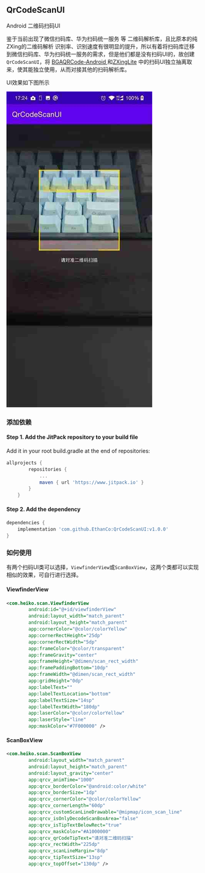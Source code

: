 ## QrCodeScanUI

Android 二维码扫码UI

鉴于当前出现了微信扫码库、华为扫码统一服务 等 二维码解析库，且比原本的纯ZXing的二维码解析 识别率、识别速度有很明显的提升，所以有着将扫码库迁移到微信扫码库、华为扫码统一服务的需求，但是他们都是没有扫码UI的，故创建`QrCodeScanUI`，将 [BGAQRCode-Android ](https://github.com/bingoogolapple/BGAQRCode-Android)和[ZXingLite](https://github.com/jenly1314/ZXingLite) 中的扫码UI独立抽离取来，使其能独立使用，从而对接其他的扫码解析库。  

UI效果如下图所示

![QrCodeScanUI.jpg](QrCodeScanUI.jpg)

### 添加依赖

#### **Step 1.** Add the JitPack repository to your build file  

Add it in your root build.gradle at the end of repositories:

```groovy
allprojects {
		repositories {
			...
			maven { url 'https://www.jitpack.io' }
		}
	}
```



#### **Step 2.** Add the dependency

```groovy
dependencies {
    implementation 'com.github.EthanCo:QrCodeScanUI:v1.0.0'
}
```

### 如何使用

有两个扫码UI类可以选择，`ViewfinderView`或`ScanBoxView`，这两个类都可以实现相似的效果，可自行进行选择。  

#### ViewfinderView

```xml
<com.heiko.scan.ViewfinderView
        android:id="@+id/viewfinderView"
        android:layout_width="match_parent"
        android:layout_height="match_parent"
        app:cornerColor="@color/colorYellow"
        app:cornerRectHeight="25dp"
        app:cornerRectWidth="5dp"
        app:frameColor="@color/transparent"
        app:frameGravity="center"
        app:frameHeight="@dimen/scan_rect_width"
        app:framePaddingBottom="10dp"
        app:frameWidth="@dimen/scan_rect_width"
        app:gridHeight="0dp"
        app:labelText=""
        app:labelTextLocation="bottom"
        app:labelTextSize="14sp"
        app:labelTextWidth="180dp"
        app:laserColor="@color/colorYellow"
        app:laserStyle="line"
        app:maskColor="#7F000000" />
```



#### ScanBoxView

```xml
<com.heiko.scan.ScanBoxView
        android:layout_width="match_parent"
        android:layout_height="match_parent"
        android:layout_gravity="center"
        app:qrcv_animTime="1000"
        app:qrcv_borderColor="@android:color/white"
        app:qrcv_borderSize="1dp"
        app:qrcv_cornerColor="@color/colorYellow"
        app:qrcv_cornerLength="60dp"
        app:qrcv_customScanLineDrawable="@mipmap/icon_scan_line"
        app:qrcv_isOnlyDecodeScanBoxArea="false"
        app:qrcv_isTipTextBelowRect="true"
        app:qrcv_maskColor="#A1000000"
        app:qrcv_qrCodeTipText="请对准二维码扫描"
        app:qrcv_rectWidth="225dp"
        app:qrcv_scanLineMargin="8dp"
        app:qrcv_tipTextSize="13sp"
        app:qrcv_topOffset="130dp" />
```

